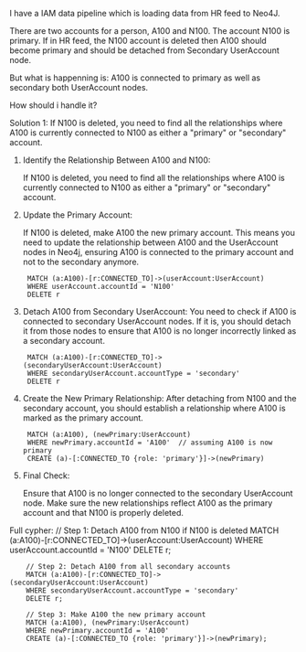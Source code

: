 I have a IAM data pipeline which is loading data from HR feed to Neo4J.

There are two accounts for a person, A100 and N100. The account N100 is primary.
If in HR feed, the N100 account is deleted then A100 should become primary and should be detached from Secondary UserAccount node.

But what is happenning is: A100 is connected to primary as well as secondary both UserAccount nodes.

How should i handle it?

Solution 1:
If N100 is deleted, you need to find all the relationships where A100 is currently connected to N100 as either a "primary" or "secondary" account.

1. Identify the Relationship Between A100 and N100:

    If N100 is deleted, you need to find all the relationships where A100 is currently connected to N100 as either a "primary" or "secondary" account.

2. Update the Primary Account:

    If N100 is deleted, make A100 the new primary account. This means you need to update the relationship between A100 and the UserAccount nodes in Neo4j, ensuring A100 is connected to the primary account and not to the secondary anymore.

        MATCH (a:A100)-[r:CONNECTED_TO]->(userAccount:UserAccount)
        WHERE userAccount.accountId = 'N100'
        DELETE r
3. Detach A100 from Secondary UserAccount:
    You need to check if A100 is connected to secondary UserAccount nodes. If it is, you should detach it from those nodes to ensure that A100 is no longer incorrectly linked as a secondary account.

        MATCH (a:A100)-[r:CONNECTED_TO]->(secondaryUserAccount:UserAccount)
        WHERE secondaryUserAccount.accountType = 'secondary'
        DELETE r
4. Create the New Primary Relationship:
    After detaching from N100 and the secondary account, you should establish a relationship where A100 is marked as the primary account.

        MATCH (a:A100), (newPrimary:UserAccount)
        WHERE newPrimary.accountId = 'A100'  // assuming A100 is now primary
        CREATE (a)-[:CONNECTED_TO {role: 'primary'}]->(newPrimary)
5. Final Check:

    Ensure that A100 is no longer connected to the secondary UserAccount node.
    Make sure the new relationships reflect A100 as the primary account and that N100 is properly deleted.

Full cypher:
        // Step 1: Detach A100 from N100 if N100 is deleted
        MATCH (a:A100)-[r:CONNECTED_TO]->(userAccount:UserAccount)
        WHERE userAccount.accountId = 'N100'
        DELETE r;

        // Step 2: Detach A100 from all secondary accounts
        MATCH (a:A100)-[r:CONNECTED_TO]->(secondaryUserAccount:UserAccount)
        WHERE secondaryUserAccount.accountType = 'secondary'
        DELETE r;

        // Step 3: Make A100 the new primary account
        MATCH (a:A100), (newPrimary:UserAccount)
        WHERE newPrimary.accountId = 'A100'
        CREATE (a)-[:CONNECTED_TO {role: 'primary'}]->(newPrimary);
